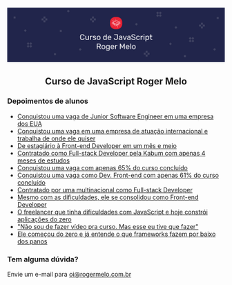 ![](assets/banner-cjrm-readme.jpg)

<h2 align="center">
  Curso de JavaScript Roger Melo
</h2>

### Depoimentos de alunos

- [Conquistou uma vaga de Junior Software Engineer em uma empresa dos EUA](https://drive.google.com/file/d/1Yabs-7RHFEUp1Op-SgfQnnBOnN3pOk2W/view?usp=sharing)
- [Conquistou uma vaga em uma empresa de atuação internacional e trabalha de onde ele quiser](https://drive.google.com/file/d/1Giizabq5Q4LBtj5huXdcCuVNMa5Oefcb/view?usp=sharing)
- [De estagiário à Front-end Developer em um mês e meio](https://youtu.be/IvG47ce4kz0)
- [Contratado como Full-stack Developer pela Kabum com apenas 4 meses de estudos](https://youtu.be/8nwGTNKa6gM)
- [Conquistou uma vaga com apenas 65% do curso concluído](https://drive.google.com/file/d/1e1M018usvoQg0r4GmBL6t4xf-L6wSp1c/view?usp=sharing)
- [Conquistou uma vaga como Dev. Front-end com apenas 61% do curso concluído](https://drive.google.com/file/d/149B7RoLwNoKveTpCa1_tGa3GEs1VMBi2/view?usp=sharing)
- [Contratado por uma multinacional como Full-stack Developer](https://drive.google.com/file/d/1WQwzElmTwlZgvhLz8zf1pi-ZStjGb2Fh/view?usp=sharing)
- [Mesmo com as dificuldades, ele se consolidou como Front-end Developer](https://youtu.be/eBAav-o49vo)
- [O freelancer que tinha dificuldades com JavaScript e hoje constrói aplicações do zero](https://youtu.be/ohS6JsCmYys)
- ["Não sou de fazer vídeo pra curso. Mas esse eu tive que fazer"](https://youtu.be/tJ1hZGb0aOY)
- [Ele começou do zero e já entende o que frameworks fazem por baixo dos panos](https://youtu.be/oaANN2qb8dw)

### Tem alguma dúvida?

Envie um e-mail para oi@rogermelo.com.br
